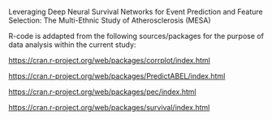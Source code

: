 Leveraging Deep Neural Survival Networks for Event Prediction and Feature Selection: The Multi-Ethnic Study of Atherosclerosis (MESA)

R-code is addapted from the following sources/packages for the purpose of data analysis within the current study:


https://cran.r-project.org/web/packages/corrplot/index.html


https://cran.r-project.org/web/packages/PredictABEL/index.html


https://cran.r-project.org/web/packages/pec/index.html


https://cran.r-project.org/web/packages/survival/index.html
